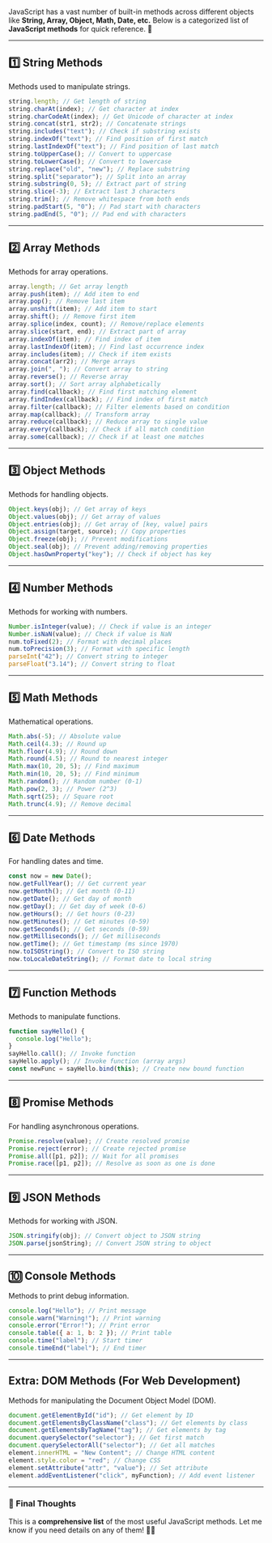 JavaScript has a vast number of built-in methods across different objects like **String, Array, Object, Math, Date, etc.** Below is a categorized list of **JavaScript methods** for quick reference. 🚀

---

## **1️⃣ String Methods**

Methods used to manipulate strings.

```javascript
string.length; // Get length of string
string.charAt(index); // Get character at index
string.charCodeAt(index); // Get Unicode of character at index
string.concat(str1, str2); // Concatenate strings
string.includes("text"); // Check if substring exists
string.indexOf("text"); // Find position of first match
string.lastIndexOf("text"); // Find position of last match
string.toUpperCase(); // Convert to uppercase
string.toLowerCase(); // Convert to lowercase
string.replace("old", "new"); // Replace substring
string.split("separator"); // Split into an array
string.substring(0, 5); // Extract part of string
string.slice(-3); // Extract last 3 characters
string.trim(); // Remove whitespace from both ends
string.padStart(5, "0"); // Pad start with characters
string.padEnd(5, "0"); // Pad end with characters
```

---

## **2️⃣ Array Methods**

Methods for array operations.

```javascript
array.length; // Get array length
array.push(item); // Add item to end
array.pop(); // Remove last item
array.unshift(item); // Add item to start
array.shift(); // Remove first item
array.splice(index, count); // Remove/replace elements
array.slice(start, end); // Extract part of array
array.indexOf(item); // Find index of item
array.lastIndexOf(item); // Find last occurrence index
array.includes(item); // Check if item exists
array.concat(arr2); // Merge arrays
array.join(", "); // Convert array to string
array.reverse(); // Reverse array
array.sort(); // Sort array alphabetically
array.find(callback); // Find first matching element
array.findIndex(callback); // Find index of first match
array.filter(callback); // Filter elements based on condition
array.map(callback); // Transform array
array.reduce(callback); // Reduce array to single value
array.every(callback); // Check if all match condition
array.some(callback); // Check if at least one matches
```

---

## **3️⃣ Object Methods**

Methods for handling objects.

```javascript
Object.keys(obj); // Get array of keys
Object.values(obj); // Get array of values
Object.entries(obj); // Get array of [key, value] pairs
Object.assign(target, source); // Copy properties
Object.freeze(obj); // Prevent modifications
Object.seal(obj); // Prevent adding/removing properties
Object.hasOwnProperty("key"); // Check if object has key
```

---

## **4️⃣ Number Methods**

Methods for working with numbers.

```javascript
Number.isInteger(value); // Check if value is an integer
Number.isNaN(value); // Check if value is NaN
num.toFixed(2); // Format with decimal places
num.toPrecision(3); // Format with specific length
parseInt("42"); // Convert string to integer
parseFloat("3.14"); // Convert string to float
```

---

## **5️⃣ Math Methods**

Mathematical operations.

```javascript
Math.abs(-5); // Absolute value
Math.ceil(4.3); // Round up
Math.floor(4.9); // Round down
Math.round(4.5); // Round to nearest integer
Math.max(10, 20, 5); // Find maximum
Math.min(10, 20, 5); // Find minimum
Math.random(); // Random number (0-1)
Math.pow(2, 3); // Power (2^3)
Math.sqrt(25); // Square root
Math.trunc(4.9); // Remove decimal
```

---

## **6️⃣ Date Methods**

For handling dates and time.

```javascript
const now = new Date();
now.getFullYear(); // Get current year
now.getMonth(); // Get month (0-11)
now.getDate(); // Get day of month
now.getDay(); // Get day of week (0-6)
now.getHours(); // Get hours (0-23)
now.getMinutes(); // Get minutes (0-59)
now.getSeconds(); // Get seconds (0-59)
now.getMilliseconds(); // Get milliseconds
now.getTime(); // Get timestamp (ms since 1970)
now.toISOString(); // Convert to ISO string
now.toLocaleDateString(); // Format date to local string
```

---

## **7️⃣ Function Methods**

Methods to manipulate functions.

```javascript
function sayHello() {
  console.log("Hello");
}
sayHello.call(); // Invoke function
sayHello.apply(); // Invoke function (array args)
const newFunc = sayHello.bind(this); // Create new bound function
```

---

## **8️⃣ Promise Methods**

For handling asynchronous operations.

```javascript
Promise.resolve(value); // Create resolved promise
Promise.reject(error); // Create rejected promise
Promise.all([p1, p2]); // Wait for all promises
Promise.race([p1, p2]); // Resolve as soon as one is done
```

---

## **9️⃣ JSON Methods**

Methods for working with JSON.

```javascript
JSON.stringify(obj); // Convert object to JSON string
JSON.parse(jsonString); // Convert JSON string to object
```

---

## **🔟 Console Methods**

Methods to print debug information.

```javascript
console.log("Hello"); // Print message
console.warn("Warning!"); // Print warning
console.error("Error!"); // Print error
console.table({ a: 1, b: 2 }); // Print table
console.time("label"); // Start timer
console.timeEnd("label"); // End timer
```

---

## **Extra: DOM Methods (For Web Development)**

Methods for manipulating the Document Object Model (DOM).

```javascript
document.getElementById("id"); // Get element by ID
document.getElementsByClassName("class"); // Get elements by class
document.getElementsByTagName("tag"); // Get elements by tag
document.querySelector("selector"); // Get first match
document.querySelectorAll("selector"); // Get all matches
element.innerHTML = "New Content"; // Change HTML content
element.style.color = "red"; // Change CSS
element.setAttribute("attr", "value"); // Set attribute
element.addEventListener("click", myFunction); // Add event listener
```

---

### **🎯 Final Thoughts**

This is a **comprehensive list** of the most useful JavaScript methods. Let me know if you need details on any of them! 🚀😃
